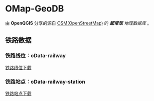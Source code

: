 # OMap-GeoDB
由 **OpenQGIS** 分享的源自 [OSM(OpenStreetMap)](https://www.openstreetmap.org/) 的 ***超常规** 地理数据库* 。

## 铁路数据
### 铁路线位：oData-railway
[铁路线位下载](https://github.com/OpenQGIS/OMap-GeoDB/tree/main/oData-railway)
### 铁路站点：oData-railway-station
[铁路站点下载](https://github.com/OpenQGIS/OMap-GeoDB/tree/main/oData-railway-station)
